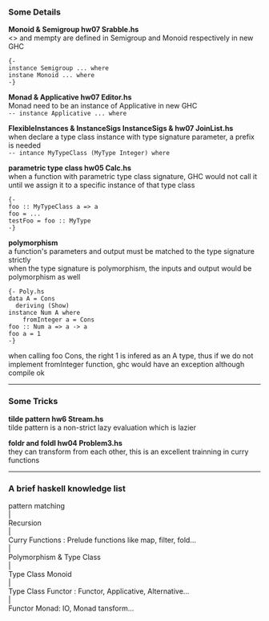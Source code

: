### Some Details
__Monoid & Semigroup hw07 Srabble.hs__  
<> and mempty are defined in Semigroup and Monoid respectively in new GHC  
```
{-  
instance Semigroup ... where  
instane Monoid ... where  
-}
```  


__Monad & Applicative hw07 Editor.hs__  
Monad need to be an instance of Applicative in new GHC  
`-- instance Applicative ... where`  


__FlexibleInstances & InstanceSigs InstanceSigs & hw07 JoinList.hs__  
when declare a type class instance with type signature parameter, a prefix is needed  
`-- intance MyTypeClass (MyType Integer) where`


__parametric type class hw05 Calc.hs__  
when a function with parametric type class signature, GHC would not call it until we assign it to a specific instance of that type class  
```
{-  
foo :: MyTypeClass a => a   
foo = ...  
testFoo = foo :: MyType  
-}
```


__polymorphism__  
a function's parameters and output must be matched to the type signature strictly  
when the type signature is polymorphism, the inputs and output would be polymorphism as well  
```
{- Poly.hs  
data A = Cons  
  deriving (Show)  
instance Num A where  
    fromInteger a = Cons  
foo :: Num a => a -> a  
foo a = 1
-}
```
when calling foo Cons, the right 1 is infered as an A type, thus if we do not implement fromInteger function, ghc would have an exception although compile ok

***
### Some Tricks

__tilde pattern hw6 Stream.hs__  
tilde pattern is a non-strict lazy evaluation which is lazier  


__foldr and foldl hw04 Problem3.hs__  
they can transform from each other, this is an excellent trainning in curry functions  

***
### A brief haskell knowledge list
pattern matching  
     |  
 Recursion  
	 |  
Curry Functions : Prelude functions like map, filter, fold...  
	 |  
Polymorphism & Type Class  
	 |  
Type Class Monoid  
	 |  
Type Class Functor : Functor, Applicative, Alternative...  
	 |  
Functor Monad: IO, Monad tansform...  
